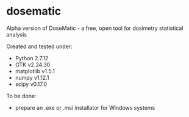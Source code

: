 # dosematic
Alpha version of DoseMatic - a free, open tool for dosimetry statistical analysis

Created and tested under:
* Python 2.7.12
* GTK v2.24.30
* matplotlib v1.5.1
* numpy v1.12.1
* scipy v0.17.0

To be done:
 - prepare an .exe or .msi installator for Windows systems
